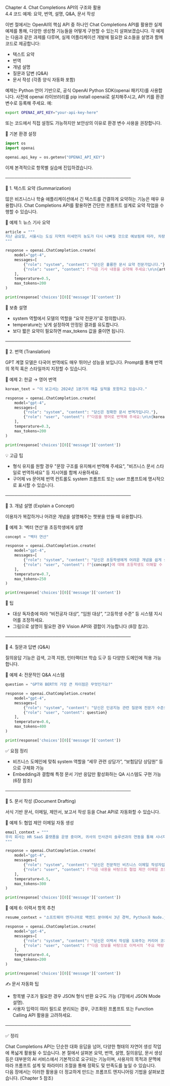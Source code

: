 Chapter 4. Chat Completions API의 구조와 활용  
4.4 코드 예제: 요약, 번역, 설명, Q&A, 문서 작성

이번 절에서는 OpenAI의 핵심 API 중 하나인 Chat Completions API를 활용한 실제 예제를 통해, 다양한 생성형 기능들을 어떻게 구현할 수 있는지 살펴보겠습니다. 각 예제는 다음과 같은 과제를 다루며, 실제 어플리케이션 개발에 필요한 요소들을 설명과 함께 코드로 제공합니다:

- 텍스트 요약
- 번역
- 개념 설명
- 질문과 답변 (Q&A)
- 문서 작성 (각종 양식 자동화 포함)

예제는 Python 언어 기반으로, 공식 OpenAI Python SDK(openai 패키지)를 사용합니다.
사전에 openai 라이브러리를 pip install openai로 설치해주시고, API 키를 환경 변수로 등록해 주세요. 예:

```bash
export OPENAI_API_KEY="your-api-key-here"
```

또는 코드에서 직접 설정도 가능하지만 보안상의 이유로 환경 변수 사용을 권장합니다.

🧩 기본 환경 설정

```python
import os
import openai

openai.api_key = os.getenv("OPENAI_API_KEY")
```

이제 본격적으로 항목별 실습에 진입하겠습니다.

────────────────────────────────────────

📌 1. 텍스트 요약 (Summarization)

많은 비즈니스나 학술 애플리케이션에서 긴 텍스트를 간결하게 요약하는 기능은 매우 유용합니다. Chat Completions API를 활용하면 간단한 프롬프트 설계로 요약 작업을 수행할 수 있습니다.

🧪 예제 1: 뉴스 기사 요약

```python
article = """
지난 금요일, 서울시는 도심 지역의 미세먼지 농도가 다시 나빠질 것으로 예보됨에 따라, 차량 2부제를 실시하고 대중교통 요금을 할인을 제공하기로 했습니다. 또한 초등학교 및 유치원에는 실외 수업 자제를 권고했습니다. 이러한 조치는 최근 계속된 대기 정체로 인한 초미세먼지 급증에 대응하기 위한 것입니다.
"""

response = openai.ChatCompletion.create(
    model="gpt-4",
    messages=[
        {"role": "system", "content": "당신은 훌륭한 문서 요약 전문가입니다."},
        {"role": "user", "content": f"다음 기사 내용을 요약해 주세요:\n\n{article}"}
    ],
    temperature=0.5,
    max_tokens=200
)

print(response['choices'][0]['message']['content'])
```

📝 보충 설명

- system 역할에서 모델의 역할을 “요약 전문가”로 정의합니다.
- temperature는 낮게 설정하여 안정된 결과를 유도합니다.
- 보다 짧은 요약이 필요하면 max_tokens 값을 줄이면 됩니다.

────────────────────────────────────────

📌 2. 번역 (Translation)

GPT 계열 모델은 다국어 번역에도 매우 뛰어난 성능을 보입니다. Prompt를 통해 번역의 목적 혹은 스타일까지 지정할 수 있습니다.

🧪 예제 2: 한글 → 영어 번역

```python
korean_text = "이 보고서는 2024년 1분기의 매출 실적을 포함하고 있습니다."

response = openai.ChatCompletion.create(
    model="gpt-4",
    messages=[
        {"role": "system", "content": "당신은 정확한 문서 번역가입니다."},
        {"role": "user", "content": f"다음을 영어로 번역해 주세요:\n\n{korean_text}"}
    ],
    temperature=0.3,
    max_tokens=200
)

print(response['choices'][0]['message']['content'])
```

💡 고급 팁

- 형식 유지를 원할 경우 "문장 구조를 유지해서 번역해 주세요", "비즈니스 문서 스타일로 번역하세요" 등 지시어를 함께 사용하세요.
- 구어체 vs 문어체 번역 컨트롤도 system 프롬프트 또는 user 프롬프트에 명시적으로 표시할 수 있습니다.

────────────────────────────────────────

📌 3. 개념 설명 (Explain a Concept)

이용자가 복잡하거나 어려운 개념을 설명해주는 챗봇을 만들 때 유용합니다.

🧪 예제 3: ‘벡터 연산’을 초등학생에게 설명

```python
concept = "벡터 연산"

response = openai.ChatCompletion.create(
    model="gpt-4",
    messages=[
        {"role": "system", "content": "당신은 초등학생에게 어려운 개념을 쉽게 설명하는 선생님입니다."},
        {"role": "user", "content": f"{concept}에 대해 초등학생도 이해할 수 있게 설명해 주세요."}
    ],
    temperature=0.7,
    max_tokens=250
)

print(response['choices'][0]['message']['content'])
```

🧠 팁

- 대상 독자층에 따라 “비전공자 대상”, “임원 대상”, “고등학생 수준” 등 시스템 지시어를 조정하세요.
- 그림으로 설명이 필요한 경우 Vision API와 결합이 가능합니다 (8장 참고).

────────────────────────────────────────

📌 4. 질문과 답변 (Q&A)

질의응답 기능은 검색, 고객 지원, 인터랙티브 학습 도구 등 다양한 도메인에 적용 가능합니다.

🧪 예제 4: 전문적인 Q&A 시스템

```python
question = "GPT와 BERT의 가장 큰 차이점은 무엇인가요?"

response = openai.ChatCompletion.create(
    model="gpt-4",
    messages=[
        {"role": "system", "content": "당신은 인공지능 관련 질문에 전문가 수준으로 대답하는 Q&A 어시스턴트입니다."},
        {"role": "user", "content": question}
    ],
    temperature=0.6,
    max_tokens=400
)

print(response['choices'][0]['message']['content'])
```

✅ 요점 정리

- 비즈니스 도메인에 맞춰 system 역할을 “세무 관련 상담가”, “보험담당 상담원” 등으로 구체화 가능
- Embedding과 결합해 특정 문서 기반 응답만 활성화하는 QA 시스템도 구현 가능(6장 참조)

────────────────────────────────────────

📌 5. 문서 작성 (Document Drafting)

서식 기반 문서, 이메일, 제안서, 보고서 작성 등을 Chat API로 자동화할 수 있습니다.

🧪 예제 5: 협업 제안 이메일 자동 생성

```python
email_context = """
우리 회사는 HR SaaS 플랫폼을 운영 중이며, 귀사의 인사관리 솔루션과의 연동을 통해 시너지를 기대하고 있습니다.
"""

response = openai.ChatCompletion.create(
    model="gpt-4",
    messages=[
        {"role": "system", "content": "당신은 전문적인 비즈니스 이메일 작성자입니다."},
        {"role": "user", "content": f"다음 내용을 바탕으로 협업 제안 이메일 초안을 작성해 주세요:\n\n{email_context}"}
    ],
    temperature=0.5,
    max_tokens=300
)

print(response['choices'][0]['message']['content'])
```

📌 예제 6: 이력서 항목 추천

```python
resume_context = "소프트웨어 엔지니어로 백엔드 분야에서 3년 경력, Python과 Node.js 사용, PostgreSQL 경험 있음"

response = openai.ChatCompletion.create(
    model="gpt-4",
    messages=[
        {"role": "system", "content": "당신은 이력서 작성을 도와주는 커리어 코치입니다."},
        {"role": "user", "content": f"다음 정보를 바탕으로 이력서의 ‘주요 역량’ 항목을 작성해 주세요:\n\n{resume_context}"}
    ],
    temperature=0.4,
    max_tokens=200
)

print(response['choices'][0]['message']['content'])
```

✍️ 문서 자동화 팁

- 항목별 구조가 필요한 경우 JSON 형식 반환 요구도 가능 (7장에서 JSON Mode 설명).
- 사용자 입력이 여러 필드로 분리되는 경우, 구조화된 프롬프트 또는 Function Calling API 활용을 고려하세요.

────────────────────────────────────────

✅ 정리

Chat Completions API는 단순한 대화 응답을 넘어, 다양한 형태의 자연어 생성 작업에 폭넓게 활용될 수 있습니다. 본 절에서 살펴본 요약, 번역, 설명, 질의응답, 문서 생성 등은 대부분의 AI 서비스에서 기본적으로 요구되는 기능이며, 사용자의 목적과 문맥에 따라 프롬프트 설계 및 파라미터 조절을 통해 정확도 및 만족도를 높일 수 있습니다.  
다음 장에서는 이러한 활용을 더 정교하게 만드는 프롬프트 엔지니어링 기법을 살펴보겠습니다. (Chapter 5 참조)